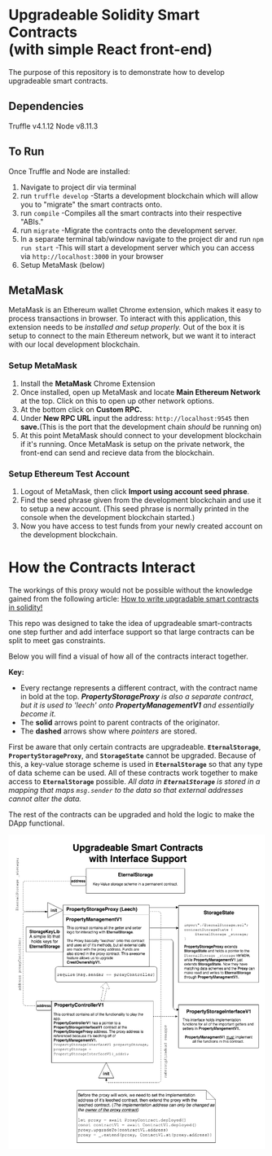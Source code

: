 # Upgradeable Solidity Smart Contracts <br/> (with simple React front-end)
The purpose of this repository is to demonstrate how to develop upgradeable smart contracts.

## Dependencies 
Truffle v4.1.12 
Node v8.11.3

## To Run
Once Truffle and Node are installed:

1. Navigate to project dir via terminal
2. run `truffle develop` -Starts a development blockchain which will allow you to "migrate" the smart contracts onto.
3. run `compile` -Compiles all the smart contracts into their respective "ABIs."
4. run `migrate` -Migrate the contracts onto the development server.
5. In a separate terminal tab/window navigate to the project dir and run `npm run start` -This will start a development server which you can access via `http://localhost:3000` in your browser
6. Setup MetaMask (below)

## MetaMask
MetaMask is an Ethereum wallet Chrome extension, which makes it easy to process transactions in browser. To interact with this application, this extension needs to be *installed and setup properly.* Out of the box it is setup to connect to the main Ethereum network, but we want it to interact with our local development blockchain.

### Setup MetaMask
1. Install the **MetaMask** Chrome Extension 
2. Once installed, open up MetaMask and locate **Main Ethereum Network** at the top. Click on this to open up other network options.
3. At the bottom click on **Custom RPC.**
4. Under **New RPC URL** input the address: `http://localhost:9545` then **save.**(This is the port that the development chain *should* be running on)
5. At this point MetaMask should connect to your development blockchain if it's running. Once MetaMask is setup on the private network, the front-end can send and recieve data from the blockchain.

### Setup Ethereum Test Account 
1. Logout of MetaMask, then click **Import using account seed phrase**. 
2. Find the seed phrase given from the development blockchain and use it to setup a new account. (This seed phrase is normally printed in the console when the development blockchain started.)  
3. Now you have access to test funds from your newly created account on the development blockchain.

# How the Contracts Interact
The workings of this proxy would not be possible without the knowledge gained from the following article: 
[How to write upgradable smart contracts in solidity!](https://medium.com/quillhash/how-to-write-upgradable-smart-contracts-in-solidity-d8f1b95a0e9a)

This repo was designed to take the idea of upgradeable smart-contracts one step further and add interface support so that large contracts can be split to meet gas constraints. 


Below you will find a visual of how all of the contracts interact together.

**Key:**
* Every rectange represents a different contract, with the contract name in bold at the top. _**PropertyStorageProxy** is also a separate contract, but it is used to 'leech' onto **PropertyManagementV1** and essentially become it._ 
* The **solid** arrows point to parent contracts of the originator. 
* The **dashed** arrows show where _pointers_ are stored.   

First be aware that only certain contracts are upgradeable. 
**`EternalStorage`**, **`PropertyStorageProxy`**, and **`StorageState`** cannot be upgraded. Because of this, a key-value storage scheme is used in **`EternalStorage`** so that any type of data scheme can be used. All of these contracts work together to make access to **`EternalStorage`** possible. _All data in **`EternalStorage`** is stored in a mapping that maps `msg.sender` to the data so that external addresses cannot alter the data._

The rest of the contracts can be upgraded and hold the logic to make the DApp functional. 


![Contract Diagram](https://github.com/BryceDoganer/UpgradeableSmartContracts/blob/master/contract-diagram.png)

 